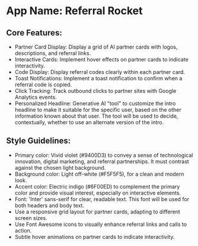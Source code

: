 # **App Name**: Referral Rocket

## Core Features:

- Partner Card Display: Display a grid of AI partner cards with logos, descriptions, and referral links.
- Interactive Cards: Implement hover effects on partner cards to indicate interactivity.
- Code Display: Display referral codes clearly within each partner card.
- Toast Notifications: Implement a toast notification to confirm when a referral code is copied.
- Click Tracking: Track outbound clicks to partner sites with Google Analytics events.
- Personalized Headline: Generative AI "tool" to customize the intro headline to make it suitable for the specific user, based on the other information known about that user. The tool will be used to decide, contextually, whether to use an alternate version of the intro.

## Style Guidelines:

- Primary color: Vivid violet (#9400D3) to convey a sense of technological innovation, digital marketing, and referral partnerships. It must contrast against the chosen light background.
- Background color: Light off-white (#F5F5F5), for a clean and modern look.
- Accent color: Electric indigo (#6F00ED) to complement the primary color and provide visual interest, especially on interactive elements.
- Font: 'Inter' sans-serif for clear, readable text. This font will be used for both headers and body text. 
- Use a responsive grid layout for partner cards, adapting to different screen sizes.
- Use Font Awesome icons to visually enhance referral links and calls to action.
- Subtle hover animations on partner cards to indicate interactivity.
